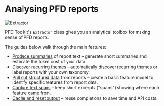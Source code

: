 # Analysing PFD reports

![Extractor](../assets/extractor.png)

PFD Toolkit's `Extractor` class gives you an analytical toolbox for making sense of PFD reports. 

The guides below walk through the main features:

- [Produce summaries](summarising.md) of report text – generate short summaries and estimate the token cost of your data.
- [Discover recurring themes](themes.md) – automatically discover recurring themes or label reports with your own taxonomy.
- [Pull out structured data](basics.md) from reports – create a basic feature model to identify specific features from report data.
- [Capture text spans](spans.md) – keep short excerpts ("spans") showing where each feature came from.
- [Cache and reset output](caching.md) – reuse completions to save time and API costs.